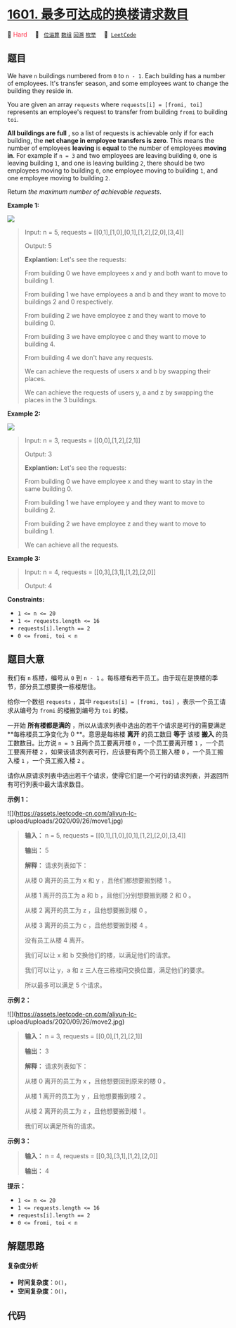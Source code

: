 # [1601. 最多可达成的换楼请求数目](https://leetcode.com/problems/maximum-number-of-achievable-transfer-requests)

🔴 <font color=#ff334b>Hard</font>&emsp; 🔖&ensp; [`位运算`](/outline/tag/bit-manipulation.md) [`数组`](/outline/tag/array.md) [`回溯`](/outline/tag/backtracking.md) [`枚举`](/outline/tag/enumeration.md)&emsp; 🔗&ensp;[`LeetCode`](https://leetcode.com/problems/maximum-number-of-achievable-transfer-requests)

## 题目

We have `n` buildings numbered from `0` to `n - 1`. Each building has a number
of employees. It's transfer season, and some employees want to change the
building they reside in.

You are given an array `requests` where `requests[i] = [fromi, toi]`
represents an employee's request to transfer from building `fromi` to building
`toi`.

**All buildings are full** , so a list of requests is achievable only if for
each building, the **net change in employee transfers is zero**. This means
the number of employees **leaving** is **equal** to the number of employees
**moving in**. For example if `n = 3` and two employees are leaving building
`0`, one is leaving building `1`, and one is leaving building `2`, there
should be two employees moving to building `0`, one employee moving to
building `1`, and one employee moving to building `2`.

Return _the maximum number of achievable requests_.



**Example 1:**

![](https://assets.leetcode.com/uploads/2020/09/10/move1.jpg)

> Input: n = 5, requests = [[0,1],[1,0],[0,1],[1,2],[2,0],[3,4]]
> 
> Output: 5
> 
> **Explantion:** Let's see the requests:
> 
> From building 0 we have employees x and y and both want to move to building 1.
> 
> From building 1 we have employees a and b and they want to move to buildings 2 and 0 respectively.
> 
> From building 2 we have employee z and they want to move to building 0.
> 
> From building 3 we have employee c and they want to move to building 4.
> 
> From building 4 we don't have any requests.
> 
> We can achieve the requests of users x and b by swapping their places.
> 
> We can achieve the requests of users y, a and z by swapping the places in the 3 buildings.

**Example 2:**

![](https://assets.leetcode.com/uploads/2020/09/10/move2.jpg)

> Input: n = 3, requests = [[0,0],[1,2],[2,1]]
> 
> Output: 3
> 
> **Explantion:** Let's see the requests:
> 
> From building 0 we have employee x and they want to stay in the same building 0.
> 
> From building 1 we have employee y and they want to move to building 2.
> 
> From building 2 we have employee z and they want to move to building 1.
> 
> We can achieve all the requests. 

**Example 3:**

> Input: n = 4, requests = [[0,3],[3,1],[1,2],[2,0]]
> 
> Output: 4

**Constraints:**

  * `1 <= n <= 20`
  * `1 <= requests.length <= 16`
  * `requests[i].length == 2`
  * `0 <= fromi, toi < n`


## 题目大意

我们有 `n` 栋楼，编号从 `0` 到 `n - 1` 。每栋楼有若干员工。由于现在是换楼的季节，部分员工想要换一栋楼居住。

给你一个数组 `requests` ，其中 `requests[i] = [fromi, toi]` ，表示一个员工请求从编号为 `fromi`
的楼搬到编号为 `toi` 的楼。

一开始 **所有楼都是满的** ，所以从请求列表中选出的若干个请求是可行的需要满足 **每栋楼员工净变化为 0  **。意思是每栋楼 **离开**
的员工数目 **等于**  该楼 **搬入**  的员工数数目。比方说 `n = 3` 且两个员工要离开楼 `0` ，一个员工要离开楼 `1`
，一个员工要离开楼 `2` ，如果该请求列表可行，应该要有两个员工搬入楼 `0` ，一个员工搬入楼 `1` ，一个员工搬入楼 `2` 。

请你从原请求列表中选出若干个请求，使得它们是一个可行的请求列表，并返回所有可行列表中最大请求数目。



**示例 1：**

![](https://assets.leetcode-cn.com/aliyun-lc-
upload/uploads/2020/09/26/move1.jpg)

> 
> 
> 
> 
> 
> **输入：** n = 5, requests = [[0,1],[1,0],[0,1],[1,2],[2,0],[3,4]]
> 
> **输出：** 5
> 
> **解释：** 请求列表如下：
> 
> 从楼 0 离开的员工为 x 和 y ，且他们都想要搬到楼 1 。
> 
> 从楼 1 离开的员工为 a 和 b ，且他们分别想要搬到楼 2 和 0 。
> 
> 从楼 2 离开的员工为 z ，且他想要搬到楼 0 。
> 
> 从楼 3 离开的员工为 c ，且他想要搬到楼 4 。
> 
> 没有员工从楼 4 离开。
> 
> 我们可以让 x 和 b 交换他们的楼，以满足他们的请求。
> 
> 我们可以让 y，a 和 z 三人在三栋楼间交换位置，满足他们的要求。
> 
> 所以最多可以满足 5 个请求。

**示例 2：**

![](https://assets.leetcode-cn.com/aliyun-lc-
upload/uploads/2020/09/26/move2.jpg)

> 
> 
> 
> 
> 
> **输入：** n = 3, requests = [[0,0],[1,2],[2,1]]
> 
> **输出：** 3
> 
> **解释：** 请求列表如下：
> 
> 从楼 0 离开的员工为 x ，且他想要回到原来的楼 0 。
> 
> 从楼 1 离开的员工为 y ，且他想要搬到楼 2 。
> 
> 从楼 2 离开的员工为 z ，且他想要搬到楼 1 。
> 
> 我们可以满足所有的请求。

**示例 3：**

> 
> 
> 
> 
> 
> **输入：** n = 4, requests = [[0,3],[3,1],[1,2],[2,0]]
> 
> **输出：** 4
> 
> 



**提示：**

  * `1 <= n <= 20`
  * `1 <= requests.length <= 16`
  * `requests[i].length == 2`
  * `0 <= fromi, toi < n`


## 解题思路

#### 复杂度分析

- **时间复杂度**：`O()`，
- **空间复杂度**：`O()`，

## 代码

```javascript

```
